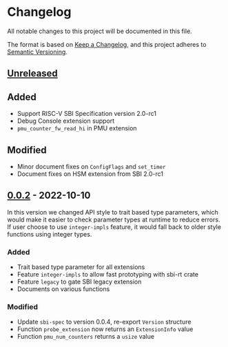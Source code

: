 # Changelog

All notable changes to this project will be documented in this file.

The format is based on [Keep a Changelog](https://keepachangelog.com/en/1.0.0/), and this project adheres
to [Semantic Versioning](https://semver.org/spec/v2.0.0.html).

## [Unreleased]

## Added

- Support RISC-V SBI Specification version 2.0-rc1
- Debug Console extension support
- `pmu_counter_fw_read_hi` in PMU extension

## Modified

- Minor document fixes on `ConfigFlags` and `set_timer`
- Document fixes on HSM extension from SBI 2.0-rc1

## [0.0.2] - 2022-10-10

In this version we changed API style to trait based type parameters, which would make it easier to
check parameter types at runtime to reduce errors. If user choose to use `integer-impls` feature,
it would fall back to older style functions using integer types.

### Added

- Trait based type parameter for all extensions
- Feature `integer-impls` to allow fast prototyping with sbi-rt crate
- Feature `legacy` to gate SBI legacy extension
- Documents on various functions

### Modified

- Update `sbi-spec` to version 0.0.4, re-export `Version` structure
- Function `probe_extension` now returns an `ExtensionInfo` value
- Function `pmu_num_counters` returns a `usize` value

[Unreleased]: https://github.com/rustsbi/sbi-rt/compare/v0.0.2...HEAD
[0.0.2]: https://github.com/rustsbi/sbi-rt/compare/v0.0.1...v0.0.2
[0.0.1]: https://github.com/rustsbi/sbi-rt/releases/tag/v0.0.1
